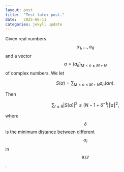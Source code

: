 ```yaml
---
layout: post
title:  "Test latex post."
date:   2025-06-11
categories: jekyll update
---
```

Given real numbers $$\alpha_{1},...,\alpha_{R}$$ and a vector
$$a=(a_{n})_{M<n\leq M+N}$$ of complex numbers. We let

$$S(\alpha)=\sum_{M<n\leq M+N}a_{n}(\alpha n).$$ 

Then

$$\sum_{r\leq R}|S(\alpha)|^{2}\leq(N-1+\delta^{-1})\left\Vert a\right\Vert ^{2},$$

where $$\delta$$ is the minimum distance between different $$\alpha_{i}$$ in
$$\mathbb{R}/\mathbb{Z}$$.

